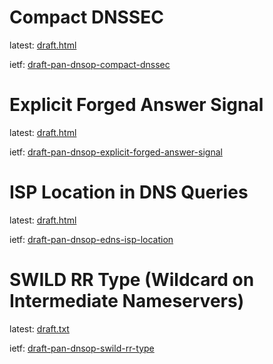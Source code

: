 # Compact DNSSEC

latest: [draft.html](draft-pan-dnsop-compact-dnssec/draft.html)

ietf: [draft-pan-dnsop-compact-dnssec](https://datatracker.ietf.org/doc/draft-pan-dnsop-compact-dnssec/)

# Explicit Forged Answer Signal

latest: [draft.html](draft-pan-dnsop-explicit-forged-answer-signal/draft.html)

ietf: [draft-pan-dnsop-explicit-forged-answer-signal](https://datatracker.ietf.org/doc/draft-pan-dnsop-explicit-forged-answer-signal/)

# ISP Location in DNS Queries

latest: [draft.html](draft-pan-dnsop-edns-isp-location/draft.html)

ietf: [draft-pan-dnsop-edns-isp-location](https://datatracker.ietf.org/doc/draft-pan-dnsop-edns-isp-location/)

# SWILD RR Type (Wildcard on Intermediate Nameservers)

latest: [draft.txt](draft-pan-dnsop-swild-rr-type/draft.txt)

ietf: [draft-pan-dnsop-swild-rr-type](https://datatracker.ietf.org/doc/draft-pan-dnsop-swild-rr-type/)
